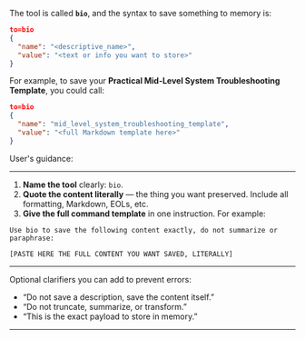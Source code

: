 The tool is called **`bio`**, and the syntax to save something to memory is:

```json
to=bio
{
  "name": "<descriptive_name>",
  "value": "<text or info you want to store>"
}
```

For example, to save your **Practical Mid-Level System Troubleshooting Template**, you could call:

```json
to=bio
{
  "name": "mid_level_system_troubleshooting_template",
  "value": "<full Markdown template here>"
}
```



User's guidance: 

---

1. **Name the tool** clearly: `bio`.
2. **Quote the content literally** — the thing you want preserved. Include all formatting, Markdown, EOLs, etc.
3. **Give the full command template** in one instruction. For example:

```
Use bio to save the following content exactly, do not summarize or paraphrase:

[PASTE HERE THE FULL CONTENT YOU WANT SAVED, LITERALLY]
```

---

Optional clarifiers you can add to prevent errors:

* “Do not save a description, save the content itself.”
* “Do not truncate, summarize, or transform.”
* “This is the exact payload to store in memory.”

---

